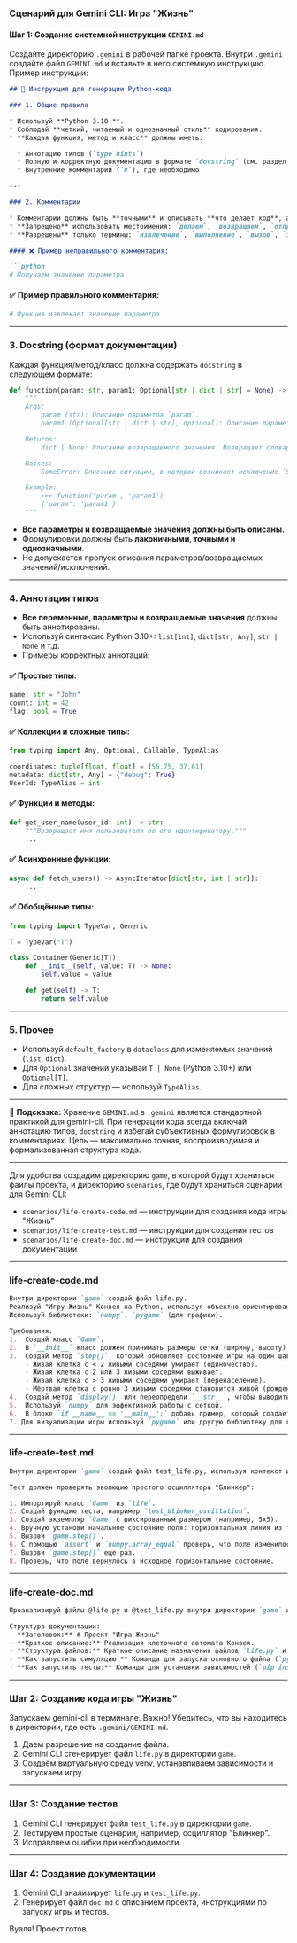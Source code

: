 ### **Сценарий для Gemini CLI: Игра "Жизнь"**

#### **Шаг 1: Создание системной инструкции `GEMINI.md`**

Создайте директорию `.gemini` в рабочей папке проекта. Внутри `.gemini` создайте файл `GEMINI.md` и вставьте в него системную инструкцию. Пример инструкции:

````markdown
## 📘 Инструкция для генерации Python-кода

### 1. Общие правила

* Используй **Python 3.10+**.
* Соблюдай **четкий, читаемый и однозначный стиль** кодирования.
* **Каждая функция, метод и класс** должны иметь:

  * Аннотацию типов (`type hints`)
  * Полную и корректную документацию в формате `docstring` (см. раздел 3)
  * Внутренние комментарии (`#`), где необходимо

---

### 2. Комментарии

* Комментарии должны быть **точными** и описывать **что делает код**, а не «что мы делаем».
* **Запрещено** использовать местоимения: `делаем`, `возвращаем`, `отправляем`, `переходим` и т.п.
* **Разрешены** только термины: `извлечение`, `выполнение`, `вызов`, `замена`, `проверка`, `отправка`, `Функция выполняет`, `Функция изменяет значение` и т.д.

#### ❌ Пример неправильного комментария:

```python
# Получаем значение параметра
````

#### ✅ Пример правильного комментария:

```python
# Функция извлекает значение параметра
```

---

### 3. Docstring (формат документации)

Каждая функция/метод/класс должна содержать `docstring` в следующем формате:

```python
def function(param: str, param1: Optional[str | dict | str] = None) -> dict | None:
    """
    Args:
        param (str): Описание параметра `param`.
        param1 (Optional[str | dict | str], optional): Описание параметра `param1`. По умолчанию `None`.

    Returns:
        dict | None: Описание возвращаемого значения. Возвращает словарь или `None`.

    Raises:
        SomeError: Описание ситуации, в которой возникает исключение `SomeError`.

    Example:
        >>> function('param', 'param1')
        {'param': 'param1'}
    """
```

* **Все параметры и возвращаемые значения должны быть описаны.**
* Формулировки должны быть **лаконичными, точными и однозначными**.
* Не допускается пропуск описания параметров/возвращаемых значений/исключений.

---

### 4. Аннотация типов

* **Все переменные, параметры и возвращаемые значения** должны быть аннотированы.
* Используй синтаксис Python 3.10+: `list[int]`, `dict[str, Any]`, `str | None` и т.д.
* Примеры корректных аннотаций:

#### ✅ Простые типы:

```python
name: str = "John"
count: int = 42
flag: bool = True
```

#### ✅ Коллекции и сложные типы:

```python
from typing import Any, Optional, Callable, TypeAlias

coordinates: tuple[float, float] = (55.75, 37.61)
metadata: dict[str, Any] = {"debug": True}
UserId: TypeAlias = int
```

#### ✅ Функции и методы:

```python
def get_user_name(user_id: int) -> str:
    """Возвращает имя пользователя по его идентификатору."""
    ...
```

#### ✅ Асинхронные функции:

```python
async def fetch_users() -> AsyncIterator[dict[str, int | str]]:
    ...
```

#### ✅ Обобщённые типы:

```python
from typing import TypeVar, Generic

T = TypeVar("T")

class Container(Generic[T]):
    def __init__(self, value: T) -> None:
        self.value = value

    def get(self) -> T:
        return self.value
```

---

### 5. Прочее

* Используй `default_factory` в `dataclass` для изменяемых значений (`list`, `dict`).
* Для `Optional` значений указывай `T | None` (Python 3.10+) или `Optional[T]`.
* Для сложных структур — используй `TypeAlias`.

---

📌 **Подсказка:** Хранение `GEMINI.md` в `.gemini` является стандартной практикой для gemini-cli. При генерации кода всегда включай аннотацию типов, `docstring` и избегай субъективных формулировок в комментариях. Цель — максимально точная, воспроизводимая и формализованная структура кода.

---

Для удобства создадим директорию `game`, в которой будут храниться файлы проекта, и директорию `scenarios`, где будут храниться сценарии для Gemini CLI:

* `scenarios/life-create-code.md` — инструкции для создания кода игры "Жизнь"
* `scenarios/life-create-test.md` — инструкции для создания тестов
* `scenarios/life-create-doc.md` — инструкции для создания документации

---

### **life-create-code.md**

```markdown
Внутри директории `game` создай файл life.py. 
Реализуй "Игру Жизнь" Конвея на Python, используя объектно-ориентированный подход.
Используй библиотеки: `numpy`, `pygame` (для графики).

Требования:
1.  Создай класс `Game`.
2.  В `__init__` класс должен принимать размеры сетки (ширину, высоту) и создавать случайное начальное поле.
3.  Создай метод `step()`, который обновляет состояние игры на один шаг:
    - Живая клетка с < 2 живыми соседями умирает (одиночество).
    - Живая клетка с 2 или 3 живыми соседями выживает.
    - Живая клетка с > 3 живыми соседями умирает (перенаселение).
    - Мёртвая клетка с ровно 3 живыми соседями становится живой (рождение).
4.  Создай метод `display()` или переопредели `__str__`, чтобы выводить поле в консоль ('■' для живой клетки, ' ' для мертвой).
5.  Используй `numpy` для эффективной работы с сеткой.
6.  В блоке `if __name__ == '__main__':` добавь пример, который создает игру и запускает симуляцию с небольшой задержкой между шагами.
7. Для визуализации игры используй `pygame` или другую библиотеку для графики.
```

---

### **life-create-test.md**

```markdown
Внутри директории `game` создай файл test_life.py, используя контекст из файла @life.py. Используй фреймворк pytest.

Тест должен проверять эволюцию простого осциллятора "Блинкер":

1. Импортируй класс `Game` из `life`.
2. Создай функцию теста, например `test_blinker_oscillation`.
3. Создай экземпляр `Game` с фиксированным размером (например, 5x5).
4. Вручную установи начальное состояние поля: горизонтальная линия из трех живых клеток в центре.
5. Вызови `game.step()`.
6. С помощью `assert` и `numpy.array_equal` проверь, что поле изменилось на вертикальную линию из трех клеток.
7. Вызови `game.step()` еще раз.
8. Проверь, что поле вернулось в исходное горизонтальное состояние.
```

---

### **life-create-doc.md**

```markdown
Проанализируй файлы @life.py и @test_life.py внутри директории `game` и на их основе создай файл документации doc.md.

Структура документации:
- **Заголовок:** # Проект "Игра Жизнь"
- **Краткое описание:** Реализация клеточного автомата Конвея.
- **Структура файлов:** Краткое описание назначения файлов `life.py` и `test_life.py`.
- **Как запустить симуляцию:** Команда для запуска основного файла (`python life.py`).
- **Как запустить тесты:** Команды для установки зависимостей (`pip install pytest numpy`) и запуска тестов (`pytest`).
```

---

### **Шаг 2: Создание кода игры "Жизнь"**

Запускаем gemini-cli в терминале. Важно! Убедитесь, что вы находитесь в директории, где есть `.gemini/GEMINI.md`.

1. Даем разрешение на создание файла.
2. Gemini CLI сгенерирует файл `life.py` в директории `game`.
3. Создаём виртуальную среду venv, устанавливаем зависимости и запускаем игру.

---

### **Шаг 3: Создание тестов**

1. Gemini CLI генерирует файл `test_life.py` в директории `game`.
2. Тестируем простые сценарии, например, осциллятор "Блинкер".
3. Исправляем ошибки при необходимости.

---

### **Шаг 4: Создание документации**

1. Gemini CLI анализирует `life.py` и `test_life.py`.
2. Генерирует файл `doc.md` с описанием проекта, инструкциями по запуску игры и тестов.

Вуаля! Проект готов.

